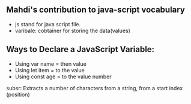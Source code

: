 ## Mahdi's contribution to java-script vocabulary 

* js stand for java script file.
* varibale: cobtainer for storing the data(values)

##  Ways to Declare a JavaScript Variable:

* Using var  name = then value
* Using let item = to the value 
* Using const age = to the value number


subsr: Extracts a number of characters from a string, from a start index (position)
